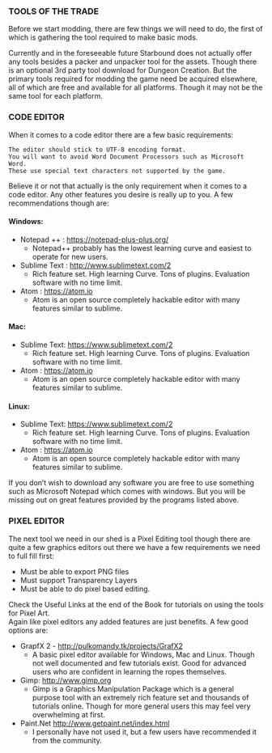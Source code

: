 ### TOOLS OF THE TRADE  

Before we start modding, there are few things we will need to do, the first of which is gathering the tool required to make basic mods.  

Currently and in the foreseeable future Starbound does not actually offer any tools besides a packer and unpacker tool for the assets. Though there is an optional 3rd party tool download for Dungeon Creation. But the primary tools required for modding the game need be acquired elsewhere, all of which are free and available for all platforms. Though it may not be the same tool for each platform.  
### CODE EDITOR
When it comes to a code editor there are a few basic requirements:  
```
The editor should stick to UTF-8 encoding format. 
You will want to avoid Word Document Processors such as Microsoft Word. 
These use special text characters not supported by the game.  
```  

Believe it or not that actually is the only requirement when it comes to a code editor. Any other features you desire is really up to you. A few recommendations though are:
  
#### Windows:
- Notepad ++ : https://notepad-plus-plus.org/
    - Notepad++ probably has the lowest learning curve and easiest to operate for new users.
- Sublime Text : http://www.sublimetext.com/2
    - Rich feature set. High learning Curve. Tons of plugins. Evaluation software with no time limit.
- Atom : https://atom.io
    - Atom is an open source completely hackable editor with many features similar to sublime.  

#### Mac:
- Sublime Text: https://www.sublimetext.com/2
    - Rich feature set. High learning Curve. Tons of plugins. Evaluation software with no time limit.
- Atom : https://atom.io
    - Atom is an open source completely hackable editor with many features similar to sublime.  

#### Linux:
- Sublime Text: https://www.sublimetext.com/2
    - Rich feature set. High learning Curve. Tons of plugins. Evaluation software with no time limit.
- Atom : https://atom.io
    - Atom is an open source completely hackable editor with many features similar to sublime.  

If you don’t wish to download any software you are free to use something such as Microsoft Notepad which comes with windows. But you will be missing out on great features provided by the programs listed above.  

### PIXEL EDITOR
The next tool we need in our shed is a Pixel Editing tool though there are quite a few graphics editors out there we have a few requirements we need to full fill first:  
-  Must be able to export PNG files
-  Must support Transparency Layers
-  Must be able to do pixel based editing.  

Check the Useful Links at the end of the Book for tutorials on using the tools for Pixel Art.  
Again like pixel editors any added features are just benefits. A few good options are:
- GrapfX 2 - http://pulkomandy.tk/projects/GrafX2
    - A basic pixel editor available for Windows, Mac and Linux. Though not well documented and few tutorials exist. Good for advanced users who are confident in learning the ropes themselves.
- Gimp: http://www.gimp.org
    - Gimp is a Graphics Manipulation Package which is a general purpose tool with an extremely rich feature set and thousands of tutorials online. Though for more general users this may feel very overwhelming at first.
- Paint.Net http://www.getpaint.net/index.html
    - I personally have not used it, but a few users have recommended it from the community.